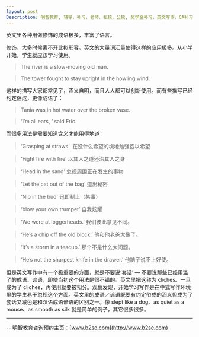 ```yaml
---
layout: post
Description: 明智教育, 辅导，补习，老师，私校，公校, 奖学金补习，英文写作，GA补习辅导，大学选择，工作规划，从业规划，天才儿童是浮云，澳洲学生挫折教育，儿童空间推理，空间理解能力， 自我观对学习成绩的影响，ATAR 成绩，学校排名局限性，介绍 比较, 澳洲 墨尔本，Scholarship Tutoring, General Ability, Numerical Reasoning, Verbal Reasoning Tutoring, Writing, Universities Selection, Career Education, Career Advisors, Guidance, Melbourne Private Schools, Selective Schools, Writing tutoring, Interviews tutoring, Resume Writing, Spatial skills, Failures help gifted children，Critical and creative thinking involves reasoning, using and analysing evidence, and applying knowledge to find creative solutions to complex problems；Verbal Reasoning, Decision Making, Quantitative Reasoning, Abstract Reasoning, Situational Judgement, self-concept and school results, school marks, gender differences in STEM subjects, cognitive load theory，墨尔本 常春藤, 男私校藤校, 男校群雄记, APS Sport,  Associated Public Schools of Victoria Sport,  Public Schools, Melbourne High, Melbourne Grammar, Scotch College, St Kevin's College, Boys Schools in Melburne, 强身健体只是一小部分 对精神和意志的锤炼
---
```



英文里各种用做修饰的成语极多，丰富了语言。

修饰，大多时候离不开比拟形容。英文的大量词汇量使得这样的应用极多。从小学开始，学生就应该学习使用。

>The river is a slow-moving old man. 

>The tower fought to stay upright in the howling wind. 

这样的描写大家都常见了，涵义自明，而且人人都可以创新使用。而有些描写已经约定俗成，更像成语了：

>Tania was in hot water over the broken vase. 

>‘I’m all ears, ‘ said Eric. 


而很多用法是需要知道含义才能用得地道：

> ‘Grasping at straws’   在没什么希望的境地勉强抱以希望

> ‘Fight fire with fire’ 	   以其人之道还治其人之身

> ‘Head in the sand’	   忽视周围正在发生的事物

> ‘Let the cat out of the bag’	道出秘密

> ‘Nip in the bud’			迅即制止（某事）

> ‘blow your own trumpet’		自我炫耀

> ‘We were at loggerheads.’	我们彼此意见不同。

> ‘He’s a chip off the old block.’ 	他和他老爸太像了。

> ‘It’s a storm in a teacup.’		那个不是什么大问题。

> ‘He’s not the sharpest knife in the drawer.’	他脑子说不上好使。


但是英文写作中有一个极重要的方面，就是不要说‘套话’ — 不要说那些已经用滥了的成语、谚语，即使当初这个用法是很不错的。英文里把这称为 cliches。一旦成为了 cliches，再使用就要被扣分。观察发现，开始学习写作是在中式写作环境里的学生易于忽视这个方面。英文里的成语／谚语既要有约定俗成的涵义但成为了套话又减色是和汉语成语谚语的区别之一。像 slept like a dog、as quiet as a mouse、as smooth as silk 就是简单的例子，其它很多很多。


--------
-- 明智教育咨询预约主页：[www.b2se.com](http://www.b2se.com)

